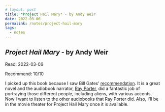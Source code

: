 ```yaml
---
# layout: post
title: *Project Hail Mary* - by Andy Weir
date: 2022-03-06
permalink: /notes/project-hail-mary
tags:
  - notes
---
```


## *Project Hail Mary* - by Andy Weir

Read: 2022-03-06

Recommend: 10/10

I picked up this book because I saw Bill Gates' [recommendation](https://www.gatesnotes.com/Books/Project-Hail-Mary). It is a great novel and the audiobook narrator, [Ray Porter](https://en.wikipedia.org/wiki/Ray_Porter), did a fantastic job of portraying those different people, including aliens, with various accents. Now I want to listen to the other audiobooks that Ray Porter did. Also, I'll be in the movie theater for Project Hail Mary once it is available. 
